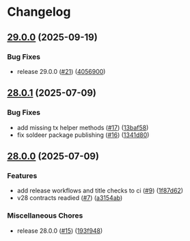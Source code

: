 # Changelog

## [29.0.0](https://github.com/matter-labs/zksync-contracts/compare/v28.0.1...v29.0.0) (2025-09-19)


### Bug Fixes

* release 29.0.0 ([#21](https://github.com/matter-labs/zksync-contracts/issues/21)) ([4056900](https://github.com/matter-labs/zksync-contracts/commit/4056900759efdbc73e294f46339b302b19f31b30))

## [28.0.1](https://github.com/matter-labs/zksync-contracts/compare/v28.0.0...v28.0.1) (2025-07-09)


### Bug Fixes

* add missing tx helper methods ([#17](https://github.com/matter-labs/zksync-contracts/issues/17)) ([13baf58](https://github.com/matter-labs/zksync-contracts/commit/13baf5819f80b43f363d5e57a4648c0b1ca6fce6))
* fix soldeer package publishing ([#16](https://github.com/matter-labs/zksync-contracts/issues/16)) ([1341d80](https://github.com/matter-labs/zksync-contracts/commit/1341d80fcb1791262f0c1f77fcebb64825f5b084))

## [28.0.0](https://github.com/matter-labs/zksync-contracts/compare/v27.0.0...v28.0.0) (2025-07-09)


### Features

* add release workflows and title checks to ci ([#9](https://github.com/matter-labs/zksync-contracts/issues/9)) ([1f87d62](https://github.com/matter-labs/zksync-contracts/commit/1f87d62042f85e325a24131db09551e6fe168d03))
* v28 contracts readied ([#7](https://github.com/matter-labs/zksync-contracts/issues/7)) ([a3154ab](https://github.com/matter-labs/zksync-contracts/commit/a3154abe8b41d3ba2641c94cbf6a5d1552d4c68f))


### Miscellaneous Chores

* release 28.0.0 ([#15](https://github.com/matter-labs/zksync-contracts/issues/15)) ([193f948](https://github.com/matter-labs/zksync-contracts/commit/193f94880de8e5ff8619f138149fef9c1eb55c04))
